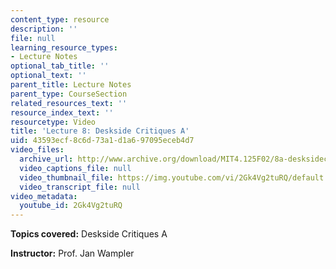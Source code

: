 ```yaml
---
content_type: resource
description: ''
file: null
learning_resource_types:
- Lecture Notes
optional_tab_title: ''
optional_text: ''
parent_title: Lecture Notes
parent_type: CourseSection
related_resources_text: ''
resource_index_text: ''
resourcetype: Video
title: 'Lecture 8: Deskside Critiques A'
uid: 43593ecf-8c6d-73a1-d1a6-97095eceb4d7
video_files:
  archive_url: http://www.archive.org/download/MIT4.125F02/8a-desksidecritiques-220k.mp4
  video_captions_file: null
  video_thumbnail_file: https://img.youtube.com/vi/2Gk4Vg2tuRQ/default.jpg
  video_transcript_file: null
video_metadata:
  youtube_id: 2Gk4Vg2tuRQ
---
```


**Topics covered:** Deskside Critiques A

**Instructor:** Prof. Jan Wampler